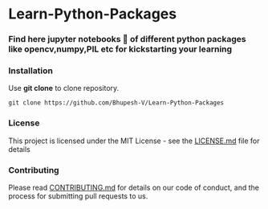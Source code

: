 # Learn-Python-Packages
### Find here jupyter notebooks :notebook: of different python packages like opencv,numpy,PIL etc for kickstarting your learning

### Installation

Use **git clone** to clone repository.

`git clone https://github.com/Bhupesh-V/Learn-Python-Packages`

### License

This project is licensed under the MIT License - see the [LICENSE.md](LICENSE) file for details

### Contributing

Please read [CONTRIBUTING.md](CONTRIBUTING.md) for details on our code of conduct, and the process for submitting pull requests to us.
